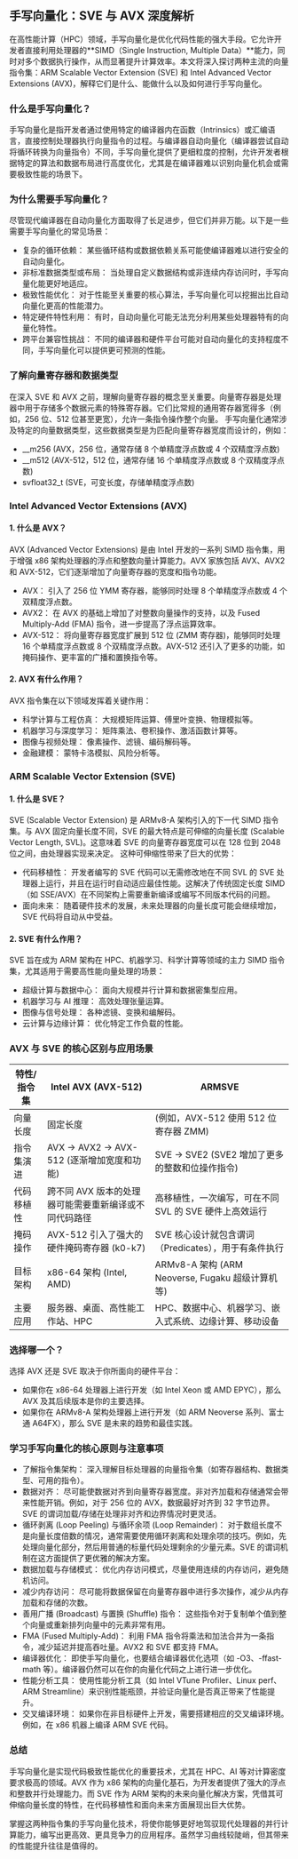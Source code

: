 ## 手写向量化：SVE 与 AVX 深度解析
在高性能计算（HPC）领域，手写向量化是优化代码性能的强大手段。它允许开发者直接利用处理器的**SIMD（Single Instruction, Multiple Data）**能力，同时对多个数据执行操作，从而显著提升计算效率。本文将深入探讨两种主流的向量指令集：ARM Scalable Vector Extension (SVE) 和 Intel Advanced Vector Extensions (AVX)，解释它们是什么、能做什么以及如何进行手写向量化。
### 什么是手写向量化？
手写向量化是指开发者通过使用特定的编译器内在函数（Intrinsics）或汇编语言，直接控制处理器执行向量指令的过程。与编译器自动向量化（编译器尝试自动将循环转换为向量指令）不同，手写向量化提供了更细粒度的控制，允许开发者根据特定的算法和数据布局进行高度优化，尤其是在编译器难以识别向量化机会或需要极致性能的场景下。
### 为什么需要手写向量化？
尽管现代编译器在自动向量化方面取得了长足进步，但它们并非万能。以下是一些需要手写向量化的常见场景：
- 复杂的循环依赖： 某些循环结构或数据依赖关系可能使编译器难以进行安全的自动向量化。
- 非标准数据类型或布局： 当处理自定义数据结构或非连续内存访问时，手写向量化能更好地适应。
- 极致性能优化： 对于性能至关重要的核心算法，手写向量化可以挖掘出比自动向量化更高的性能潜力。
- 特定硬件特性利用： 有时，自动向量化可能无法充分利用某些处理器特有的向量化特性。
- 跨平台兼容性挑战： 不同的编译器和硬件平台可能对自动向量化的支持程度不同，手写向量化可以提供更可预测的性能。
### 了解向量寄存器和数据类型
在深入 SVE 和 AVX 之前，理解向量寄存器的概念至关重要。向量寄存器是处理器中用于存储多个数据元素的特殊寄存器。它们比常规的通用寄存器宽得多（例如，256 位、512 位甚至更宽），允许一条指令操作整个向量。
手写向量化通常涉及特定的向量数据类型，这些数据类型是为匹配向量寄存器宽度而设计的，例如：
- __m256 (AVX，256 位，通常存储 8 个单精度浮点数或 4 个双精度浮点数)
- __m512 (AVX-512，512 位，通常存储 16 个单精度浮点数或 8 个双精度浮点数)
- svfloat32_t (SVE，可变长度，存储单精度浮点数)
### Intel Advanced Vector Extensions (AVX)
#### 1. 什么是 AVX？
AVX (Advanced Vector Extensions) 是由 Intel 开发的一系列 SIMD 指令集，用于增强 x86 架构处理器的浮点和整数向量计算能力。AVX 家族包括 AVX、AVX2 和 AVX-512，它们逐渐增加了向量寄存器的宽度和指令功能。
- AVX： 引入了 256 位 YMM 寄存器，能够同时处理 8 个单精度浮点数或 4 个双精度浮点数。
- AVX2： 在 AVX 的基础上增加了对整数向量操作的支持，以及 Fused Multiply-Add (FMA) 指令，进一步提高了浮点运算效率。
- AVX-512： 将向量寄存器宽度扩展到 512 位 (ZMM 寄存器)，能够同时处理 16 个单精度浮点数或 8 个双精度浮点数。AVX-512 还引入了更多的功能，如掩码操作、更丰富的广播和置换指令等。
#### 2. AVX 有什么作用？
AVX 指令集在以下领域发挥着关键作用：
- 科学计算与工程仿真： 大规模矩阵运算、傅里叶变换、物理模拟等。
- 机器学习与深度学习： 矩阵乘法、卷积操作、激活函数计算等。
- 图像与视频处理： 像素操作、滤镜、编码解码等。
- 金融建模： 蒙特卡洛模拟、风险分析等。
### ARM Scalable Vector Extension (SVE)
#### 1. 什么是 SVE？
SVE (Scalable Vector Extension) 是 ARMv8-A 架构引入的下一代 SIMD 指令集。与 AVX 固定向量长度不同，SVE 的最大特点是可伸缩的向量长度 (Scalable Vector Length, SVL)。这意味着 SVE 的向量寄存器宽度可以在 128 位到 2048 位之间，由处理器实现来决定。
这种可伸缩性带来了巨大的优势：
- 代码移植性： 开发者编写的 SVE 代码可以无需修改地在不同 SVL 的 SVE 处理器上运行，并且在运行时自动适应最佳性能。这解决了传统固定长度 SIMD（如 SSE/AVX）在不同架构上需要重新编译或编写不同版本代码的问题。
- 面向未来： 随着硬件技术的发展，未来处理器的向量长度可能会继续增加，SVE 代码将自动从中受益。
#### 2. SVE 有什么作用？
SVE 旨在成为 ARM 架构在 HPC、机器学习、科学计算等领域的主力 SIMD 指令集，尤其适用于需要高性能向量处理的场景：
- 超级计算与数据中心： 面向大规模并行计算和数据密集型应用。
- 机器学习与 AI 推理： 高效处理张量运算。
- 图像与信号处理： 各种滤镜、变换和编解码。
- 云计算与边缘计算： 优化特定工作负载的性能。
### AVX 与 SVE 的核心区别与应用场景

|特性/指令集|	Intel AVX (AVX-512)|	ARMSVE|
|------|------|------|
|向量长度|	固定长度| (例如，AVX-512 使用 512 位寄存器 ZMM)	|可伸缩长度 (128 位 - 2048 位，由硬件决定)|
|指令集演进|	AVX -> AVX2 -> AVX-512 (逐渐增加宽度和功能)	|SVE -> SVE2 (SVE2 增加了更多的整数和位操作指令)|
|代码移植性|	跨不同 AVX 版本的处理器可能需要重新编译或不同代码路径|	高移植性，一次编写，可在不同 SVL 的 SVE 硬件上高效运行|
|掩码操作|	AVX-512 引入了强大的硬件掩码寄存器 (k0-k7)|	SVE 核心设计就包含谓词（Predicates），用于有条件执行|
|目标架构|	x86-64 架构 (Intel, AMD)|	ARMv8-A 架构 (ARM Neoverse, Fugaku 超级计算机等)|
|主要应用|	服务器、桌面、高性能工作站、HPC|	HPC、数据中心、机器学习、嵌入式系统、边缘计算、移动设备|

### 选择哪一个？
选择 AVX 还是 SVE 取决于你所面向的硬件平台：
- 如果你在 x86-64 处理器上进行开发（如 Intel Xeon 或 AMD EPYC），那么 AVX 及其后续版本是你的主要选择。
- 如果你在 ARMv8-A 架构处理器上进行开发（如 ARM Neoverse 系列、富士通 A64FX），那么 SVE 是未来的趋势和最佳实践。
### 学习手写向量化的核心原则与注意事项
- 了解指令集架构： 深入理解目标处理器的向量指令集（如寄存器结构、数据类型、可用的指令）。
- 数据对齐： 尽可能使数据对齐到向量寄存器宽度。非对齐加载和存储通常会带来性能开销。例如，对于 256 位的 AVX，数据最好对齐到 32 字节边界。SVE 的谓词加载/存储在处理非对齐和边界情况时更灵活。
- 循环剥离 (Loop Peeling) 与循环余项 (Loop Remainder)： 对于数组长度不是向量长度倍数的情况，通常需要使用循环剥离和处理余项的技巧。例如，先处理向量化部分，然后用普通的标量代码处理剩余的少量元素。SVE 的谓词机制在这方面提供了更优雅的解决方案。
- 数据加载与存储模式： 优化内存访问模式，尽量使用连续的内存访问，避免随机访问。
- 减少内存访问： 尽可能将数据保留在向量寄存器中进行多次操作，减少从内存加载和存储的次数。
- 善用广播 (Broadcast) 与置换 (Shuffle) 指令： 这些指令对于复制单个值到整个向量或重新排列向量中的元素非常有用。
- FMA (Fused Multiply-Add)： 利用 FMA 指令将乘法和加法合并为一条指令，减少延迟并提高吞吐量。AVX2 和 SVE 都支持 FMA。
- 编译器优化： 即使手写向量化，也要结合编译器优化选项（如 -O3、-ffast-math 等）。编译器仍然可以在你的向量化代码之上进行进一步优化。
- 性能分析工具： 使用性能分析工具（如 Intel VTune Profiler、Linux perf、ARM Streamline）来识别性能瓶颈，并验证向量化是否真正带来了性能提升。
- 交叉编译环境： 如果你在非目标硬件上开发，需要搭建相应的交叉编译环境。例如，在 x86 机器上编译 ARM SVE 代码。
### 总结
手写向量化是实现代码极致性能优化的重要技术，尤其在 HPC、AI 等对计算密度要求极高的领域。AVX 作为 x86 架构的向量化基石，为开发者提供了强大的浮点和整数并行处理能力。而 SVE 作为 ARM 架构的未来向量化解决方案，凭借其可伸缩向量长度的特性，在代码移植性和面向未来方面展现出巨大优势。

掌握这两种指令集的手写向量化技术，将使你能够更好地驾驭现代处理器的并行计算能力，编写出更高效、更具竞争力的应用程序。虽然学习曲线较陡峭，但其带来的性能提升往往是值得的。